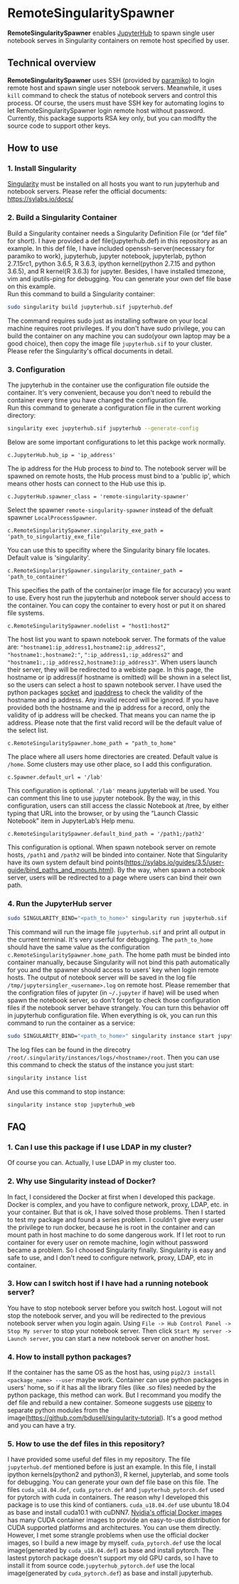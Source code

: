 # RemoteSingularitySpawner
**RemoteSingularitySpawner** enables [JupyterHub](https://github.com/jupyterhub/jupyterhub) to spawn single user notebook serves in Singularity containers on remote host specified by user.
## Technical overview
**RemoteSingularitySpawner** uses SSH (provided by [paramiko](http://www.paramiko.org/)) to login remote host and spawn single user notebook servers. Meanwhile, it uses `kill` command to check the status of notebook servers and control this process. Of course, the users must have SSH key for automating logins to let RemoteSingularitySpawner login remote host without password. Currently, this package supports RSA key only, but you can modifty the source code to support other keys.
## How to use
### 1. Install Singularity
[Singularity](https://sylabs.io/docs/) must be installed on all hosts you want to run jupyterhub and notebook servers. Please refer the official documents: https://sylabs.io/docs/
### 2. Build a Singularity Container
Build a Singularity container needs a Singularity Definition File (or “def file” for short). I have provided a def file(jupyterhub.def) in this repository as an example. In this def file, I have included openssh-server(necessary for paramiko to work), jupyterhub, jupyter notebook, jupyterlab, python 2.7.15rc1, python 3.6.5, R 3.6.3, ipython kernel(python 2.7.15 and python 3.6.5), and R kernel(R 3.6.3) for jupyter. Besides, I have installed timezone, vim and iputils-ping for debugging. You can generate your own def file base on this example.  
Run this command to build a Singularity container:
```bash
sudo singularity build jupyterhub.sif jupyterhub.def
```
The command requires sudo just as installing software on your local machine requires root privileges. If you don't have sudo privilege, you can build the container on any machine you can sudo(your own laptop may be a good choice), then copy the image file `jupyterhub.sif` to your cluster. Please refer the Singularity's offical documents in detail.
### 3. Configuration
The jupyterhub in the container use the configuration file outside the container. It's very convenient, because you don't need to rebuild the container every time you have changed the configuration file.  
Run this command to generate a configuration file in the current working directory:
```bash
singularity exec jupyterhub.sif jupyterhub --generate-config
```
Below are some important configurations to let this packge work normally.
```
c.JupyterHub.hub_ip = 'ip_address'
```
The ip address for the Hub process to *bind* to. The notebook server will be spawned on remote hosts, the Hub process must bind to a 'public ip', which means other hosts can connect to the Hub use this ip.
```
c.JupyterHub.spawner_class = 'remote-singularity-spawner'
```
Select the spawner `remote-singularity-spawner` instead of the defualt spawner `LocalProcessSpawner`.
```
c.RemoteSingularitySpawner.singularity_exe_path = 'path_to_singulartiy_exe_file'
```
You can use this to specifity where the Singularity binary file locates. Default value is 'singularity'.
```
c.RemoteSingularitySpawner.singularity_container_path = 'path_to_container'
```
This specifies the path of the container(or image file for accuracy) you want to use. Every host run the jupyterhub and notebook server should access to the container. You can copy the container to every host or put it on shared file systems.
```
c.RemoteSingularitySpawner.nodelist = "host1:host2"
```
The host list you want to spawn notebook server. The formats of the value are: `"hostname1:ip_address1,hostname2:ip_address2"`, `"hostname1:,hostname2:"`, `":ip_address1,:ip_address2"` and `"hostname1:,:ip_address2,hostname3:ip_address3"`. When users launch their server, they will be redirected to a webiste page. In this page, the hostname or ip address(if hostname is omitted) will be shown in a select list, so the users can select a host to spawn notebook server. I have used the python packages [socket](https://docs.python.org/3/library/socket.html) and [ipaddress](https://docs.python.org/3/library/ipaddress.html) to check the validity of the hostname and ip address. Any invalid record will be ignored. If you have provided both the hostname and the ip address for a record, only the validity of ip address will be checked. That means you can name the ip address. Please note that the first valid record will be the default value of the select list.
```
c.RemoteSingularitySpawner.home_path = "path_to_home"
```
The place where all users home directories are created. Default value is `/home`. Some clusters may use other place, so I add this configuration.
```
c.Spawner.default_url = '/lab'
```
This configuration is optional. `'/lab'` means jupyterlab will be used. You can comment this line to use jupyter notebook. By the way, in this configuration, users can still access the classic Notebook at /tree, by either typing that URL into the browser, or by using the “Launch Classic Notebook” item in JupyterLab’s Help menu.
```
c.RemoteSingularitySpawner.default_bind_path = '/path1;/path2'
```
This configuration is optional. When spawn notebook server on remote hosts, `/path1` and `/path2` will be binded into container. Note that Singularity have its own system default bind points(https://sylabs.io/guides/3.5/user-guide/bind_paths_and_mounts.html). By the way, when spawn a notebook server, users will be redirected to a page where users can bind their own path.
### 4. Run the JupyterHub server
```bash
sudo SINGULARITY_BIND="<path_to_home>" singularity run jupyterhub.sif
```
This command will run the image file `jupyterhub.sif` and print all output in the current terminal. It's very userful for debugging. The `path_to_home` should have the same value as the configuration `c.RemoteSingularitySpawner.home_path`. The home path must be binded into container manually, because Singularity will not bind this path automatically for you and the spawner should access to users' key when login remote hosts. The output of notebook server will be saved in the log file `/tmp/jupytersingler_<username>.log` on remote host. Please remember that the configration files of jupyter (in `~/.jupyter` if have) will be used when spawn the notebook server, so don't forget to check those configuration files if the notebook server behave strangely. You can turn this behavior off in jupyterhub configuration file.
When everything is ok, you can run this command to run the container as a service:
```bash
sudo SINGULARITY_BIND="<path_to_home>" singularity instance start jupyterhub.sif jupyterhub_web
```
The log files can be found in the direcotry `/root/.singularity/instances/logs/<hostname>/root`. Then you can use this command to check the status of the instance you just start:
```bash
singularity instance list
```
And use this command to stop instance:
```bash
singularity instance stop jupyterhub_web
```
## FAQ
### 1. Can I use this package if I use LDAP in my cluster?
Of course you can. Actually, I use LDAP in my cluster too.
### 2. Why use Singularity instead of Docker?
In fact, I considered the Docker at first when I developed this package. Docker is complex, and you have to configure network, proxy, LDAP, etc. in your container. But that is ok, I have solved those problems. Then I started to test my package and found a series problem. I couldn't give every user the privilege to run docker, because he is root in the container and can mount path in host machine to do some dangerous work. If I let root to run container for every user on remote machine, login without password became a problem. So I choosed Singularity finally. Singularity is easy and safe to use, and I don't need to configure network, proxy, LDAP, etc in container.
### 3. How can I switch host if I have had a running notebook server?
You have to stop notebook server before you switch host. Logout will not stop the notebook server, and you will be redirected to the previous notebook server when you login again. Using `File -> Hub Control Panel -> Stop My server` to stop your notebook server. Then click `Start My server -> Launch server`, you can start a new notebook server on another host.
### 4. How to install python packages?
If the container has the same OS as the host has, using `pip2/3 install <package_name> --user` maybe work. Container can use python packages in users' home, so if it has all the library files (like .so files) needed by the python package, this method can work. But I recommand you modify the def file and rebuild a new container. Someone suggests use [pipenv](https://github.com/pypa/pipenv) to separate python modules from the image(https://github.com/bdusell/singularity-tutorial). It's a good method and you can have a try.
### 5. How to use the def files in this repository?
I have provided some useful def files in my repository. The file `jupyterhub.def` mentioned before is just an example. In this file, I install ipython kernels(python2 and python3), R kernel, jupyterlab, and some tools for debugging. You can generate your own def file base on this file. The files `cuda_u18.04.def`, `cuda_pytorch.def` and `jupyterhub_pytorch.def` used for pytorch with cuda in containers. The reason why I developed this package is to use this kind of contianers. `cuda_u18.04.def` use ubuntu 18.04 as base and install cuda10.1 with cuDNN7. [Nvidia's official Docker images](https://hub.docker.com/r/nvidia/cuda) has many CUDA container images to provide an easy-to-use distribution for CUDA supported platforms and architectures. You can use them directly. However, I met some strangle problems when use the official docker images, so I build a new image by myself. `cuda_pytorch.def` use the local image(generated by `cuda_u18.04.def`) as base and install pytorch. The lastest pytorch package doesn't support my old GPU cards, so I have to install it from source code.`jupyterhub_pytorch.def` use the local image(generated by `cuda_pytorch.def`) as base and install jupyterhub.
